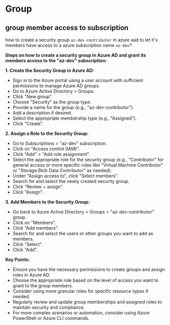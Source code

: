 # Group

## group member access to subscription
how to create a security group `az-dev-contributor` in azure aad to let it's members have access to a azure subscription name `az-dev`?

 **Steps on how to create a security group in Azure AD and grant its members access to the "az-dev" subscription:**

**1. Create the Security Group in Azure AD:**
- Sign in to the Azure portal using a user account with sufficient permissions to manage Azure AD groups.
- Go to Azure Active Directory > Groups.
- Click "New group".
- Choose "Security" as the group type.
- Provide a name for the group (e.g., "az-dev-contributor").
- Add a description if desired.
- Select the appropriate membership type (e.g., "Assigned").
- Click "Create".

**2. Assign a Role to the Security Group:**
- Go to Subscriptions > "az-dev" subscription.
- Click on "Access control (IAM)".
- Click "Add" > "Add role assignment".
- Select the appropriate role for the security group (e.g., "Contributor" for general access
  or more specific roles like "Virtual Machine Contributor" or "Storage Blob Data Contributor" as needed).
- Under "Assign access to", click "Select members".
- Search for and select the newly created security group.
- Click "Review + assign".
- Click "Assign".

**3. Add Members to the Security Group:**
- Go back to Azure Active Directory > Groups > "az-dev-contributor" group.
- Click on "Members".
- Click "Add members".
- Search for and select the users or other groups you want to add as members.
- Click "Select".
- Click "Add".

**Key Points:**
- Ensure you have the necessary permissions to create groups and assign roles in Azure AD.
- Choose the appropriate role based on the level of access you want to grant to the group members.
- Consider using more granular roles for specific resource types if needed.
- Regularly review and update group memberships and assigned roles to maintain security and compliance.
- For more complex scenarios or automation, consider using Azure PowerShell or Azure CLI commands.
